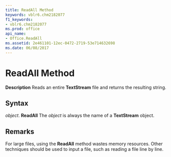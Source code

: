 ```yaml
---
title: ReadAll Method
keywords: vblr6.chm2182077
f1_keywords:
- vblr6.chm2182077
ms.prod: office
api_name:
- Office.ReadAll
ms.assetid: 2e461101-12ec-0472-2719-53e714632698
ms.date: 06/08/2017
---
```



# ReadAll Method



 **Description**
Reads an entire  **TextStream** file and returns the resulting string.

## Syntax

_object_. **ReadAll**
The  _object_ is always the name of a **TextStream** object.

## Remarks

For large files, using the  **ReadAll** method wastes memory resources. Other techniques should be used to input a file, such as reading a file line by line.

